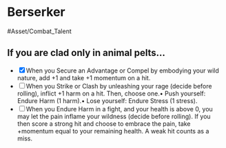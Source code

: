 # Berserker
#Asset/Combat_Talent 
## If you are clad only in animal pelts…
- <input type="checkbox" checked>When you Secure an Advantage or Compel by embodying your wild nature, add +1 and take +1 momentum on a hit.
- <input type="checkbox">When you Strike or Clash by unleashing your rage (decide before rolling), inflict +1 harm on a hit. Then, choose one.• Push yourself: Endure Harm (1 harm).• Lose yourself: Endure Stress (1 stress).
- <input type="checkbox">When you Endure Harm in a fight, and your health is above 0, you may let the pain inflame your wildness (decide before rolling). If you then score a strong hit and choose to embrace the pain, take +momentum equal to your remaining health. A weak hit counts as a miss.